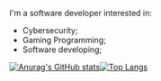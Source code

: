 I'm a software developer interested in:

- Cybersecurity;
- Gaming Programming;
- Software developing;


[![Anurag's GitHub stats](https://github-readme-stats.vercel.app/api?username=farcuen&show_icons=true&theme=radical)![Top Langs](https://github-readme-stats.vercel.app/api/top-langs/?username=farcuen&layout=compact&theme=radical)](https://github.com/anuraghazra/github-readme-stats)
